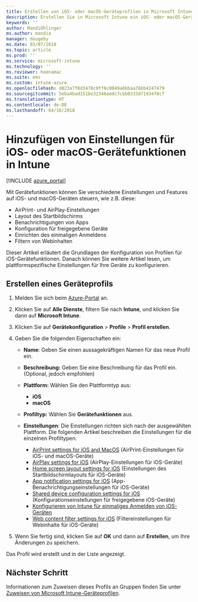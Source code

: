 ```yaml
---
title: Erstellen von iOS- oder macOS-Geräteprofilen in Microsoft Intune – Azure | Microsoft-Dokumentation
description: Erstellen Sie in Microsoft Intune ein iOS- oder macOS-Geräteprofil, oder fügen Sie ein solches Profil hinzu. Konfigurieren Sie dann Einstellungen für AirPrint, AirPlay, das Layout des Startbildschirms, App-Benachrichtigungen, freigegebene Geräte, einmaliges Anmelden und Webinhaltsfilter.
keywords: ''
author: MandiOhlinger
ms.author: mandia
manager: dougeby
ms.date: 03/07/2018
ms.topic: article
ms.prod: ''
ms.service: microsoft-intune
ms.technology: ''
ms.reviewer: heenamac
ms.suite: ems
ms.custom: intune-azure
ms.openlocfilehash: d823a7f8d3478c0ff6c0049a6bbaa76bb4247479
ms.sourcegitcommit: 5eba4bad151be32346aedc7cbb0333d71934f8cf
ms.translationtype: HT
ms.contentlocale: de-DE
ms.lasthandoff: 04/16/2018
---
```

# <a name="add-ios-or-macos-device-feature-settings-in-intune"></a>Hinzufügen von Einstellungen für iOS- oder macOS-Gerätefunktionen in Intune

[!INCLUDE [azure_portal](./includes/azure_portal.md)]

Mit Gerätefunktionen können Sie verschiedene Einstellungen und Features auf iOS- und macOS-Geräten steuern, wie z.B. diese:

- AirPrint- und AirPlay-Einstellungen
- Layout des Startbildschirms
- Benachrichtigungen von Apps
- Konfiguration für freigegebene Geräte
- Einrichten des einmaligen Anmeldens
- Filtern von Webinhalten

Dieser Artikel erläutert die Grundlagen der Konfiguration von Profilen für iOS-Gerätefunktionen. Danach können Sie weitere Artikel lesen, um plattformspezifische Einstellungen für Ihre Geräte zu konfigurieren.

## <a name="create-a-device-profile"></a>Erstellen eines Geräteprofils

1. Melden Sie sich beim [Azure-Portal](https://portal.azure.com) an.
2. Klicken Sie auf **Alle Dienste**, filtern Sie nach **Intune**, und klicken Sie dann auf **Microsoft Intune**.
3. Klicken Sie auf **Gerätekonfiguration** > **Profile** > **Profil erstellen**.
4. Geben Sie die folgenden Eigenschaften ein:

   - **Name**: Geben Sie einen aussagekräftigen Namen für das neue Profil ein.
   - **Beschreibung:** Geben Sie eine Beschreibung für das Profil ein. (Optional, jedoch empfohlen)
   - **Plattform:** Wählen Sie den Plattformtyp aus:
     - **iOS**
     - **macOS**
   - **Profiltyp:** Wählen Sie **Gerätefunktionen** aus.
   - **Einstellungen**: Die Einstellungen richten sich nach der ausgewählten Plattform. Die folgenden Artikel beschreiben die Einstellungen für die einzelnen Profiltypen:

     - [AirPrint settings for iOS and MacOS](air-print-settings-ios-macos.md) (AirPrint-Einstellungen für iOS- und macOS-Geräte)
     - [AirPlay settings for iOS](airplay-settings-ios.md) (AirPlay-Einstellungen für iOS-Geräte)
     - [Home screen layout settings for iOS](home-screen-settings-ios.md) (Einstellungen des Startbildschirmlayouts für iOS-Geräte)
     - [App notification settings for iOS](app-notification-settings-ios.md) (App-Benachrichtigungseinstellungen für iOS-Geräte)
     - [Shared device configuration settings for iOS](shared-device-settings-ios.md) (Konfigurationseinstellungen für freigegebene iOS-Geräte)
     - [Konfigurieren von Intune für einmaliges Anmelden von iOS-Geräten](sso-ios.md)
     - [Web content filter settings for iOS](web-content-filter-settings-ios.md) (Filtereinstellungen für Webinhalte für iOS-Geräte)

5. Wenn Sie fertig sind, klicken Sie auf **OK** und dann auf **Erstellen**, um Ihre Änderungen zu speichern.

Das Profil wird erstellt und in der Liste angezeigt.

## <a name="next-step"></a>Nächster Schritt

Informationen zum Zuweisen dieses Profils an Gruppen finden Sie unter [Zuweisen von Microsoft Intune-Geräteprofilen](device-profile-assign.md).